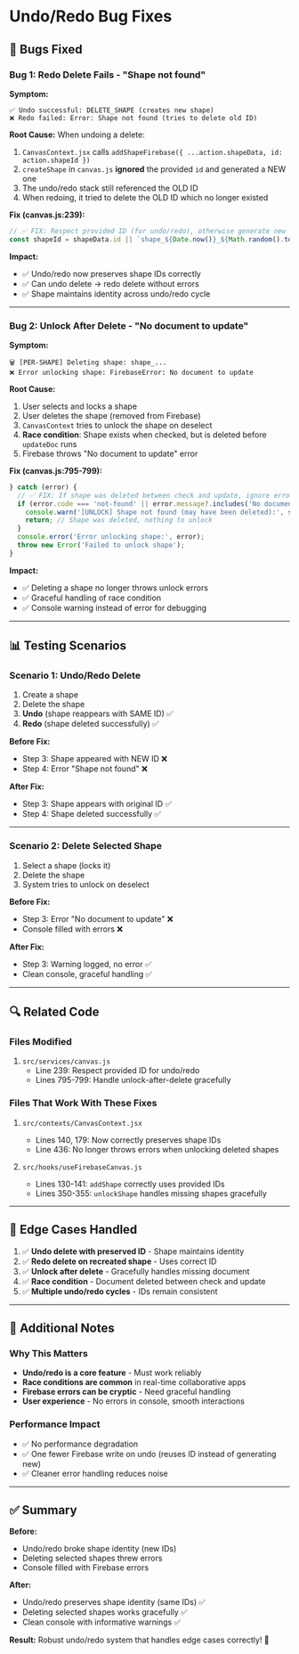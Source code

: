 # Undo/Redo Bug Fixes

## 🐛 Bugs Fixed

### **Bug 1: Redo Delete Fails - "Shape not found"**

**Symptom:**
```
✅ Undo successful: DELETE_SHAPE (creates new shape)
❌ Redo failed: Error: Shape not found (tries to delete old ID)
```

**Root Cause:**
When undoing a delete:
1. `CanvasContext.jsx` calls `addShapeFirebase({ ...action.shapeData, id: action.shapeId })`
2. `createShape` in `canvas.js` **ignored** the provided `id` and generated a NEW one
3. The undo/redo stack still referenced the OLD ID
4. When redoing, it tried to delete the OLD ID which no longer existed

**Fix (canvas.js:239):**
```javascript
// ✅ FIX: Respect provided ID (for undo/redo), otherwise generate new one
const shapeId = shapeData.id || `shape_${Date.now()}_${Math.random().toString(36).substr(2, 9)}`;
```

**Impact:**
- ✅ Undo/redo now preserves shape IDs correctly
- ✅ Can undo delete → redo delete without errors
- ✅ Shape maintains identity across undo/redo cycle

---

### **Bug 2: Unlock After Delete - "No document to update"**

**Symptom:**
```
🗑️ [PER-SHAPE] Deleting shape: shape_...
❌ Error unlocking shape: FirebaseError: No document to update
```

**Root Cause:**
1. User selects and locks a shape
2. User deletes the shape (removed from Firebase)
3. `CanvasContext` tries to unlock the shape on deselect
4. **Race condition**: Shape exists when checked, but is deleted before `updateDoc` runs
5. Firebase throws "No document to update" error

**Fix (canvas.js:795-799):**
```javascript
} catch (error) {
  // ✅ FIX: If shape was deleted between check and update, ignore error
  if (error.code === 'not-found' || error.message?.includes('No document to update')) {
    console.warn('[UNLOCK] Shape not found (may have been deleted):', shapeId);
    return; // Shape was deleted, nothing to unlock
  }
  console.error('Error unlocking shape:', error);
  throw new Error('Failed to unlock shape');
}
```

**Impact:**
- ✅ Deleting a shape no longer throws unlock errors
- ✅ Graceful handling of race condition
- ✅ Console warning instead of error for debugging

---

## 📊 Testing Scenarios

### **Scenario 1: Undo/Redo Delete**
1. Create a shape
2. Delete the shape
3. **Undo** (shape reappears with SAME ID) ✅
4. **Redo** (shape deleted successfully) ✅

**Before Fix:**
- Step 3: Shape appeared with NEW ID ❌
- Step 4: Error "Shape not found" ❌

**After Fix:**
- Step 3: Shape appears with original ID ✅
- Step 4: Shape deleted successfully ✅

---

### **Scenario 2: Delete Selected Shape**
1. Select a shape (locks it)
2. Delete the shape
3. System tries to unlock on deselect

**Before Fix:**
- Step 3: Error "No document to update" ❌
- Console filled with errors ❌

**After Fix:**
- Step 3: Warning logged, no error ✅
- Clean console, graceful handling ✅

---

## 🔍 Related Code

### **Files Modified**
1. `src/services/canvas.js`
   - Line 239: Respect provided ID for undo/redo
   - Lines 795-799: Handle unlock-after-delete gracefully

### **Files That Work With These Fixes**
1. `src/contexts/CanvasContext.jsx`
   - Lines 140, 179: Now correctly preserves shape IDs
   - Line 436: No longer throws errors when unlocking deleted shapes

2. `src/hooks/useFirebaseCanvas.js`
   - Lines 130-141: `addShape` correctly uses provided IDs
   - Lines 350-355: `unlockShape` handles missing shapes gracefully

---

## 🎯 Edge Cases Handled

1. ✅ **Undo delete with preserved ID** - Shape maintains identity
2. ✅ **Redo delete on recreated shape** - Uses correct ID
3. ✅ **Unlock after delete** - Gracefully handles missing document
4. ✅ **Race condition** - Document deleted between check and update
5. ✅ **Multiple undo/redo cycles** - IDs remain consistent

---

## 📝 Additional Notes

### **Why This Matters**
- **Undo/redo is a core feature** - Must work reliably
- **Race conditions are common** in real-time collaborative apps
- **Firebase errors can be cryptic** - Need graceful handling
- **User experience** - No errors in console, smooth interactions

### **Performance Impact**
- ✅ No performance degradation
- ✅ One fewer Firebase write on undo (reuses ID instead of generating new)
- ✅ Cleaner error handling reduces noise

---

## ✅ Summary

**Before:**
- Undo/redo broke shape identity (new IDs)
- Deleting selected shapes threw errors
- Console filled with Firebase errors

**After:**
- Undo/redo preserves shape identity (same IDs) ✅
- Deleting selected shapes works gracefully ✅
- Clean console with informative warnings ✅

**Result:** Robust undo/redo system that handles edge cases correctly! 🎉

